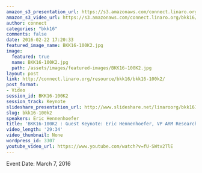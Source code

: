 ```yaml
---
amazon_s3_presentation_url: https://s3.amazonaws.com/connect.linaro.org/bkk16/Presentations/Monday/BKK16-100K2.pdf
amazon_s3_video_url: https://s3.amazonaws.com/connect.linaro.org/bkk16/Videos/Monday/BKK16-100K2%20Hennenhoefer%20ARM.mp4
author: connect
categories: "bkk16"
comments: false
date: 2016-02-22 17:20:33
featured_image_name: BKK16-100K2.jpg
image:
  featured: true
  name: BKK16-100K2.jpg
  path: /assets/images/featured-images/BKK16-100K2.jpg
layout: post
link: http://connect.linaro.org/resource/bkk16/bkk16-100k2/
post_format:
- Video
session_id: BKK16-100K2
session_track: Keynote
slideshare_presentation_url: http://www.slideshare.net/linaroorg/bkk16100k2-arm-research-sensors-to-supercomputers
slug: bkk16-100k2
speakers: Eric Hennenhoefer
title: 'BKK16-100K2 : Guest Keynote: Eric Hennenhoefer, VP ARM Research'
video_length: '29:34'
video_thumbnail: None
wordpress_id: 3307
youtube_video_url: https://www.youtube.com/watch?v=fU-SWtv2TlE
---
```


Event Date: March 7, 2016
